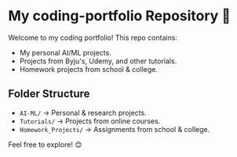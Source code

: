 # My coding-portfolio Repository 🚀

Welcome to my coding portfolio! This repo contains:
- My personal AI/ML projects.
- Projects from Byju's, Udemy, and other tutorials.
- Homework projects from school & college.

## Folder Structure
- `AI-ML/` → Personal & research projects.
- `Tutorials/` → Projects from online courses.
- `Homework_Projects/` → Assignments from school & college.

Feel free to explore! 😊
